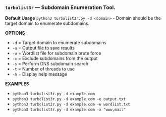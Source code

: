 ### `turbolist3r` — Subdomain Enumeration Tool.

**Default Usage** 
	`python3 turbolist3r.py -d <domain>` - Domain should be the target domain to enumerate subdomains.

**OPTIONS**

- `-d` = Target domain to enumerate subdomains
- `-o` = Output file to save results
- `-w` = Wordlist file for subdomain brute force
- `-x` = Exclude subdomains from the output
- `-s` = Perform DNS subdomain search
- `-t` = Number of threads to use
- `-h` = Display help message

**EXAMPLES**

- `python3 turbolist3r.py -d example.com`
- `python3 turbolist3r.py -d example.com -o output.txt`
- `python3 turbolist3r.py -d example.com -w wordlist.txt`
- `python3 turbolist3r.py -d example.com -x "www,mail"`